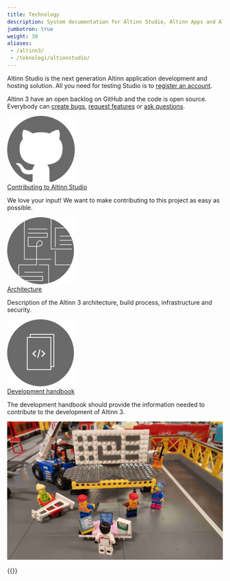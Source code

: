 ```yaml
---
title: Technology
description: System documentation for Altinn Studio, Altinn Apps and Altinn Platform.
jumbotron: true
weight: 30
aliases:
 - /altinn3/
 - /teknologi/altinnstudio/
---
```


Altinn Studio is the next generation Altinn application development and hosting solution.
All you need for testing Studio is to [register an account](../app/getting-started/first-time-setup).

Altinn 3 have an open backlog on GitHub and the code is open source. Everybody can [create bugs], [request features] or [ask questions].

<div class="a-card a-cardImage mt-3 mb-3">
  <img src="/images/github.svg" alt="Illustrasjon tilganger">
  <div class="a-cardImage-text">
    <a href="https://github.com/Altinn/altinn-studio/" class="a-linkFeatured ">
      Contributing to Altinn Studio
      <i class="ai ai-sm ai-nw ai-nw-right ai-arrowright"></i>
    </a>
    <p class="pt-1">We love your input! We want to make contributing to this project as easy as possible. 
</p></div>
</div>

<div class="a-card a-cardImage mt-3 mb-3">
  <img src="/images/architecture.svg" alt="Illustrasjon utviklingsguider">
  <div class="a-cardImage-text">
    <a href="architecture" class="a-linkFeatured">
      Architecture
      <i class="ai ai-sm ai-nw ai-nw-right ai-arrowright"></i>
    </a>
    <p class="pt-1">Description of the Altinn 3 architecture, build process, infrastructure and security.</p>
  </div>
</div>

<div class="a-card a-cardImage mt-3 mb-3">
  <img src="/images/devhandbook.svg" alt="Illustrasjon API">
  <div class="a-cardImage-text">
    <a href="../community/contributing/handbook/" class="a-linkFeatured">
      Development handbook
      <i class="ai ai-sm ai-nw ai-nw-right ai-arrowright"></i>
    </a>
    <p class="pt-1">The development handbook should provide the information needed to contribute to the development of Altinn 3.</p>
  </div>
</div>


![Altinn as lego](altinn-lego-platform.jpg "Building the new Altinn. One brick at the time...")

[Altinn Studio]: https://altinn.studio
[open backlog]: https://github.com/altinn/altinn-studio/issues/
[milestones]: https://github.com/altinn/altinn-studio/milestones?direction=asc&sort=due_date&state=open
[create bugs]: https://github.com/Altinn/altinn-studio/issues/new?template=bug_report.md
[request features]: https://github.com/Altinn/altinn-studio/issues/new?template=feature_request.md
[ask questions]: https://github.com/Altinn/altinn-studio/issues/new?template=question.md
[GitHub]: https://github.com/altinn/altinn-studio
[the code]: https://github.com/altinn/altinn-studio

{{<children>}}